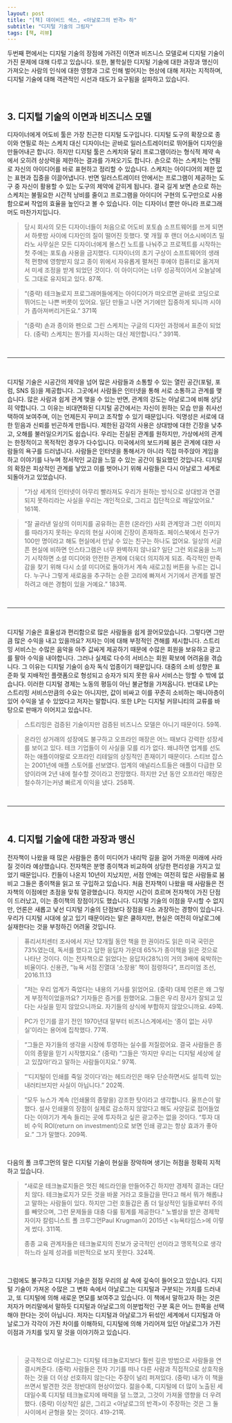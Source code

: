 ```yaml
---
layout: post
title: "[책] 데이비드 색스, <아날로그의 반격> 하"
subtitle: "디지털 기술의 그림자"
tags: [책, 리뷰]
---
```




두번째 편에서는 디지털 기술의 장점에 가려진 이면과 비즈니스 모델로써 디지털 기술이 가진 문제에 대해 다루고 있습니다. 또한, 불학실한 디지털 기술에 대한 과장과 맹신이 가져오는 사람의 인식에 대한 영향과 그로 인해 벌어지는 현상에 대해 저자는 지적하며, 디지털 기술에 대해 객관적인 시선과 태도가 요구됨을 설파하고 있습니다.

<br>

## 3. 디지털 기술의 이면과 비즈니스 모델

디자이너에게 어도비 툴은 가장 친근한 디지털 도구입니다. 디지털 도구의 확장으로 종이와 연필로 하는 스케치 대신 디자이너는 곧바로 일러스트레이터로 뛰어들어 디자인을 만들어내곤 합니다. 하지만 디지털 툴은 스케치와 달리 프로그램이라는 형식적 제약 속에서 오히려 상상력을 제한하는 결과를 가져오기도 합니다. 손으로 하는 스케치는 연필로 자신의 아이디어를 바로 표현하고 정리할 수 있습니다. 스케치는 아이디어의 제한 없는 표현과 집중을 이끌어냅니다. 반면 일러스트레이터 안에서는 프로그램이 제공하는 도구 중 자신이 활용할 수 있는 도구의 제약에 갇히게 됩니다. 결국 길게 보면 손으로 하는 스케치는 불필요한 시간적 낭비를 줄이고 프로그램을 아이디어 구현의 도구만으로 사용함으로써 작업의 효율을 높인다고 볼 수 있습니다. 이는 디자이너 뿐만 아니라 프로그래머도 마찬가지입니다.

> 당시 회사의 모든 디자이너들이 처음으로 어도비 포토숍 소프트웨어를 쓰게 되면서 하룻밤 사이에 디자인의 질이 떨어진 듯했다. 몇 개월 후 랜더 어소시에이츠 밀라노 사무실은 모든 디자이너에게 몰스킨 노트를 나눠주고 프로젝트를 시작하는 첫 주에는 포토숍 사용을 금지했다. 디자이너의 초기 구상이 소프트웨어의 생래적 편향에 영향받지 않고 종이 위에서 자유롭게 펼쳐진 후에야 컴퓨터로 옮겨져서 미세 조정을 받게 되었던 것이다. 이 아이디어는 너무 성공적이어서 오늘날에도 그대로 유지되고 있다. 87쪽.

> “(중략) 테크놀로지 프로그래머들에게는 아이디어가 떠오르면 곧바로 코딩으로 뛰어드는 나쁜 버릇이 있어요. 일단 만들고 나면 거기에만 집중하게 되니까 시야가 좁아져버리거든요.” 371쪽

> “(중략) 손과 종이와 펜으로 그린 스케치는 구글의 디자인 과정에서 표준이 되었다. (중략) 스케치는 뭔가를 지시하는 대신 제안합니다.” 391쪽.

<br>

------

<br>

디지털 기술은 시공간의 제약을 넘어 많은 사람들과 소통할 수 있는 열린 공간(포털, 포럼, SNS 등)을 제공합니다. 그곳에서 사람들은 인터넷을 통해 서로 소통하고 관계를 맺습니다. 많은 사람과 쉽게 관계 맺을 수 있는 반면, 관계의 강도는 아날로그에 비해 상당히 약합니다. 그 이유는 비대면화된 디지털 공간에서는 자신이 원하는 모습 만을 취사선택하여 보여주며, 이는 언제든지 꾸미고 조작할 수 있기 때문입니다. 익명성은 서로에 대한 믿음과 신뢰를 빈곤하게 만듭니다. 제한된 감각의 사용은 상대방에 대한 긴장을 낮추고, 오해를 불러일으키기도 쉽습니다. 우리는 진실된 관계를 원하지만, 가상에서의 관계는 한정적이고 목적적인 경우가 다수입니다. 미국에서의 보드카페 붐은 관계에 대한 사람들의 욕구를 드러냅니다. 사람들은 인터넷을 통해서가 아니라 직접 마주앉아 게임을 하고 이야기를 나누며 정서적인 교감을 느낄 수 있는 공간이 필요했던 것입니다. 디지털의 확장은 피상적인 관계를 낳았고 이를 벗어나기 위해 사람들은 다시 아날로그 세계로 되돌아가고 있었습니다.

> “가상 세계의 인터넷이 아무리 빨라져도 우리가 원하는 방식으로 상대방과 연결되지 못하리라는 사실을 우리는 개인적으로, 그리고 집단적으로 깨달았어요." 161쪽.

> “잘 골라낸 일상의 이미지를 공유하는 흔한 (온라인) 사회 관계망과 그런 이미지를 따라가지 못하는 우리의 현실 사이에 긴장이 존재하죠. 페이스북에서 친구가 100만 명이라고 해도 현실에서 만날 수 있는 친구는 하나도 없어요. 일상의 서글픈 현실에 비하면 인스타그램은 너무 완벽하지 않나요? 일단 그런 외로움을 느끼기 시작하면 소셜 미디어와 안전한 관계에 더욱더 의지하게 되죠. 즉각적인 만족감을 찾기 위해 다시 소셜 미디어로 돌아가서 계속 새로고침 버튼을 누르는 겁니다. 누구나 그렇게 새로움을 추구하는 순환 고리에 빠져서 거기에서 관계를 발견하려고 애쓴 경험이 있을 거예요.” 183쪽.

<br>

------

<br>

디지털 기술은 효율성과 편리함으로 많은 사람들을 쉽게 끌어모았습니다. 그렇다면 그만큼 많은 수익을 내고 있을까요? 저자는 이에 대해 부정적인 견해를 제시합니다. 스트리밍 서비스는 수많은 음악을 아주 값싸게 제공하기 때문에 수많은 회원을 보유하고 광고를 팔아 수익을 내야합니다. 그러나 실제로 다수의 서비스는 회원 확보에 어려움을 겪습니다. 그 이유는 디지털 기술이 승자 독식 업종이기 때문입니다. 대중의 소비 성향은 표준화 및 지배적인 플랫폼으로 형성되고 승자가 되지 못한 유사 서비스는 망할 수 밖에 없습니다. 이러한 디지털 경제는 노동의 평등이 아닌 불균형을 가져옵니다. 반대로 LP는 스트리밍 서비스만큼의 수요는 아니지만, 값이 비싸고 이를 꾸준히 소비하는 매니아층이 있어 수익을 낼 수 있었다고 저자는 말합니다. 또한 LP는 디지털 커뮤니티의 교류를 바탕으로 판매가 이어지고 있습니다.

> 스트리밍은 검증된 기술이지만 검증된 비즈니스 모델은 아니기 때문이다. 59쪽.

> 온라인 상거래의 성장에도 불구하고 오프라인 매장은 어느 때보다 강력한 성장세를 보이고 있다. 테크 기업들이 이 사실을 모를 리가 없다. 왜냐하면 업계를 선도하는 애플이야말로 오프라인 리테일의 상징적인 존재이기 때문이다. 스티브 잡스는 2001년에 애플 스토어를 선보였다. 업계의 애널리스트들은 애플이 다급한 모양이라며 2년 내에 철수할 것이라고 전망했다. 하지만 2년 동안 오프라인 매장은 철수하기는커녕 빠르게 이익을 냈다. 258쪽.

<br>

------

<br>

## **4. 디지털 기술에 대한 과장과 맹신**

전자책이 나왔을 때 많은 사람들은 종이 미디어가 내리막 길을 걸어 가까운 미래에 사라질 것이라 예상했습니다. 전자책은 분명 종이책과 비교하여 상당한 편리성을 가지고 있었기 때문입니다. 킨들이 나온지 10년이 지났지만, 서점 안에는 여전히 많은 사람들로 붐비고 그들은 종이책을 읽고 또 구입하고 있습니다. 처음 전자책이 나왔을 때 사람들은 전자책의 이점에만 초점을 맞춰 열광했습니다. 하지만 시간이 흐르며 전자책이 가진 단점이 드러났고, 이는 종이책의 장점이기도 했습니다. 디지털 기술의 이점을 무시할 수 없지만, 언론은 새롭고 낯선 디지털 기술의 단점보다 장점을 다소 과장하는 경향이 있습니다. 우리가 디지털 시대에 살고 있기 때문이라는 말은 쿨하지만, 현실은 여전히 아날로그에 실재한다는 것을 부정하긴 어려울 것입니다.

> 퓨리서치센터 조사에서 지난 12개월 동안 책을 한 권이라도 읽은 미국 국민은 73%였는데, 독서를 했다고 답한 응답자 가운데 65%가 종이책을 읽은 것으로 나타난 것이다. 이는 전자책으로 읽었다는 응답자(28%)의 거의 3배에 육박하는 비율이다. 신용관, “뉴욕 서점 진열대 ‘소장용’ 책이 점령하다”, 프리미엄 조선, 2016.11.13

> “저는 우리 업계가 죽었다는 내용의 기사를 읽었어요. (중략) 대체 언론은 왜 그렇게 부정적이었을까요? 기자들은 증거를 원했어요. 그들은 우리 장사가 잘되고 있다는 사실을 믿지 않았으니까요. 자기들의 상식에 부합하지 않았으니까요. 49쪽.

> PC가 인기를 끌기 전인 1970년대 말부터 비즈니스계에서는 ‘종이 없는 사무실’이라는 용어에 집착했다. 77쪽.

> “그들은 자기들의 생각을 시장에 투영하는 실수를 저질렀어요. 결국 사람들은 종이의 종말을 믿기 시작했지요.” (중략) “그들은 ‘하지만 우리는 디지털 세상에 살고 있잖아!’라고 말하는 사람들이지요.” 97쪽.

> “‘디지털이 인쇄를 죽일 것이다’라는 헤드라인은 매우 단순하면서도 설득력 있는 내러티브지만 사실이 아닙니다.” 202쪽.

> “모두 뉴스가 계속 (인쇄물의 종말을) 강조한 탓이라고 생각합니다. 울프슨이 말했다. 설사 인쇄물의 장점이 실제로 감소하지 않았다고 해도 사양길로 접어들었다는 이야기가 계속 들리는 곳에 투자하고 싶은 광고주는 없을 것이다. “투자 대비 수익 ROI(return on investment)으로 보면 인쇄 광고는 항상 효과가 좋아요.” 그가 말했다. 209쪽.

<br>

다음의 폴 크루그먼의 말은 디지털 기술이 현실을 장악하며 생기는 허점을 정확히 지적하고 있습니다. 

>“새로운 테크놀로지들은 멋진 헤드라인을 만들어주긴 하지만 경제적 결과는 대단치 않다. 테크놀로지가 모든 것을 바꿀 거라고 호들갑을 떤다고 해서 뭐가 해롭냐고 말하는 사람들이 있다. 하지만 그런 호들갑은 좀 더 일상적인 일들로부터 주의를 빼앗으며, 그런 문제들을 대충 다룰 핑계를 제공한다.” 노벨상을 받은 경제학자이자 칼럼니스트 폴 크루그먼Paul Krugman이 2015년 <뉴욕타임스>에 이렇게 썼다. 311쪽.
>
>종종 교육 관계자들은 테크놀로지의 진보가 궁극적인 선이라고 맹목적으로 생각하느라 실제 성과를 비판적으로 보지 못한다. 324쪽.

<br>

그럼에도 불구하고 디지털 기술은 점점 우리의 삶 속에 깊숙이 들어오고 있습니다. 디지털 기술이 가져온 수많은 그 변화 속에서 아날로그는 디지털과 구분되는 가치를 드러내고, 또 디지털에 의해 새로운 면모를 보여주고 있습니다. 이 책에서 말하고자 하는 것은 저자가 머리말에서 말하듯 디지털과 아날로그의 이분법적인 구분 혹은 어느 한쪽을 선택해야 한다는 것이 아닙니다. 저자는 디지털과 아날로그가 뒤섞인 세계에서 디지털과 아날로그가 각각이 가진 차이를 이해하되, 디지털에 의해 가리어져 있던 아날로그가 가진 이점과 가치를 잊지 말 것을 이야기하고 있습니다.

<br>

> 궁극적으로 아날로그는 디지털 테크놀로지보다 훨씬 깊은 방법으로 사람들을 연결시켜준다. (중략) 사람들은 전자 기기를 떠나 다른 사람과 직접적으로 상호작용하는 것을 더 이상 선호하지 않는다는 주장이 널리 퍼져있다. (중략) 내가 이 책을 쓰면서 발견한 것은 정반대의 현상이었다. 젊을수록, 디지털에 더 많이 노출된 세대일수록 디지털 테크놀로지에 매력을 덜 느꼈고, 그것이 가져올 영향을 더 우려했다. (중략) 이상적인 삶은, 그리고 <아날로그의 반격>이 주장하는 것은 그 둘 사이에서 균형을 찾는 것이다. 419-21쪽.